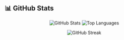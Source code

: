 ## 📊 GitHub Stats  

<div align="center">
  
![GitHub Stats](https://github-readme-stats.vercel.app/api?username=GenoJ83&show_icons=true&theme=radical&hide_border=true)
![Top Languages](https://github-readme-stats.vercel.app/api/top-langs/?username=GenoJ83&layout=compact&theme=radical&hide_border=true)
  
</div>

<div align="center">
  
![GitHub Streak](https://streak-stats.demolab.com?user=GenoJ83&theme=radical&hide_border=true)
  
</div>
